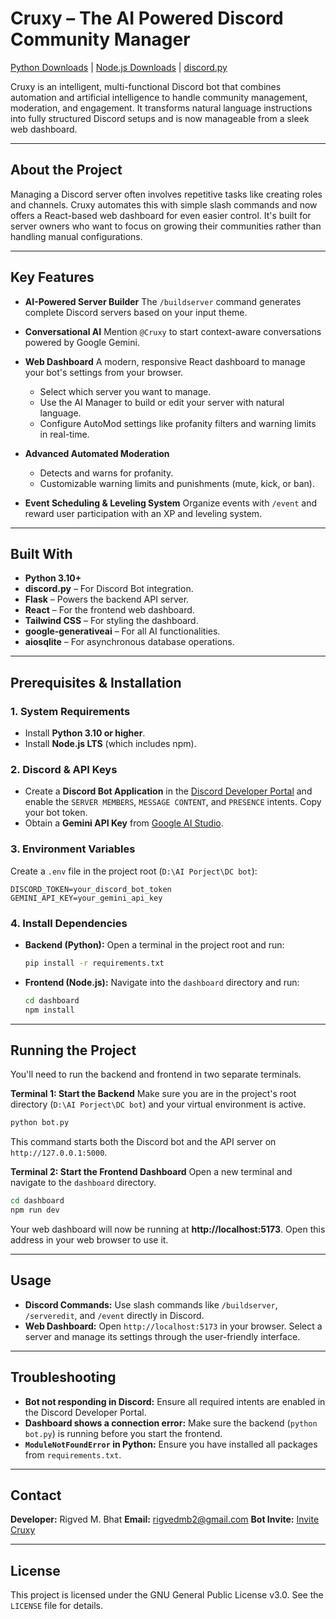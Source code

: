 # Cruxy – The AI Powered Discord Community Manager

[Python Downloads](https://www.python.org/downloads/) | [Node.js Downloads](https://nodejs.org/) | [discord.py](https://github.com/Rapptz/discord.py)

Cruxy is an intelligent, multi-functional Discord bot that combines automation and artificial intelligence to handle community management, moderation, and engagement. It transforms natural language instructions into fully structured Discord setups and is now manageable from a sleek web dashboard.

-----

## About the Project

Managing a Discord server often involves repetitive tasks like creating roles and channels. Cruxy automates this with simple slash commands and now offers a React-based web dashboard for even easier control. It's built for server owners who want to focus on growing their communities rather than handling manual configurations.

-----

## Key Features

  * **AI-Powered Server Builder**
    The `/buildserver` command generates complete Discord servers based on your input theme.

  * **Conversational AI**
    Mention `@Cruxy` to start context-aware conversations powered by Google Gemini.

  * **Web Dashboard**
    A modern, responsive React dashboard to manage your bot's settings from your browser.

      * Select which server you want to manage.
      * Use the AI Manager to build or edit your server with natural language.
      * Configure AutoMod settings like profanity filters and warning limits in real-time.

  * **Advanced Automated Moderation**

      * Detects and warns for profanity.
      * Customizable warning limits and punishments (mute, kick, or ban).

  * **Event Scheduling & Leveling System**
    Organize events with `/event` and reward user participation with an XP and leveling system.

-----

## Built With

  * **Python 3.10+**
  * **discord.py** – For Discord Bot integration.
  * **Flask** – Powers the backend API server.
  * **React** – For the frontend web dashboard.
  * **Tailwind CSS** – For styling the dashboard.
  * **google-generativeai** – For all AI functionalities.
  * **aiosqlite** – For asynchronous database operations.

-----

## Prerequisites & Installation

### 1\. System Requirements

  * Install **Python 3.10 or higher**.
  * Install **Node.js LTS** (which includes npm).

### 2\. Discord & API Keys

  * Create a **Discord Bot Application** in the [Discord Developer Portal](https://discord.com/developers/applications) and enable the `SERVER MEMBERS`, `MESSAGE CONTENT`, and `PRESENCE` intents. Copy your bot token.
  * Obtain a **Gemini API Key** from [Google AI Studio](https://aistudio.google.com/app/apikey).

### 3\. Environment Variables

Create a `.env` file in the project root (`D:\AI Porject\DC bot`):

```env
DISCORD_TOKEN=your_discord_bot_token
GEMINI_API_KEY=your_gemini_api_key
```

### 4\. Install Dependencies

  * **Backend (Python):** Open a terminal in the project root and run:

    ```bash
    pip install -r requirements.txt
    ```

  * **Frontend (Node.js):** Navigate into the `dashboard` directory and run:

    ```bash
    cd dashboard
    npm install
    ```

-----

## Running the Project

You'll need to run the backend and frontend in two separate terminals.

**Terminal 1: Start the Backend**
Make sure you are in the project's root directory (`D:\AI Porject\DC bot`) and your virtual environment is active.

```bash
python bot.py
```

This command starts both the Discord bot and the API server on `http://127.0.0.1:5000`.

**Terminal 2: Start the Frontend Dashboard**
Open a new terminal and navigate to the `dashboard` directory.

```bash
cd dashboard
npm run dev
```

Your web dashboard will now be running at **http://localhost:5173**. Open this address in your web browser to use it.

-----

## Usage

  * **Discord Commands:** Use slash commands like `/buildserver`, `/serveredit`, and `/event` directly in Discord.
  * **Web Dashboard:** Open `http://localhost:5173` in your browser. Select a server and manage its settings through the user-friendly interface.

-----

## Troubleshooting

  * **Bot not responding in Discord:** Ensure all required intents are enabled in the Discord Developer Portal.
  * **Dashboard shows a connection error:** Make sure the backend (`python bot.py`) is running before you start the frontend.
  * **`ModuleNotFoundError` in Python:** Ensure you have installed all packages from `requirements.txt`.

-----

## Contact

**Developer:** Rigved M. Bhat
**Email:** [rigvedmb2@gmail.com](mailto:rigvedmb2@gmail.com)
**Bot Invite:** [Invite Cruxy](https://discord.com/oauth2/authorize?client_id=1361039241760604261&permissions=8&integration_type=0&scope=bot)

-----

## License

This project is licensed under the GNU General Public License v3.0. See the `LICENSE` file for details.

